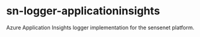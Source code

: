 # sn-logger-applicationinsights
Azure Application Insights logger implementation for the sensenet platform.
